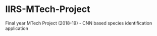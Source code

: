 # IIRS-MTech-Project
Final year MTech Project (2018-19) - CNN based species identification application
